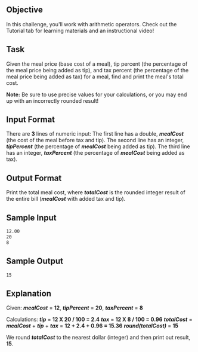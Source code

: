 ## Objective

In this challenge, you'll work with arithmetic operators. Check out the Tutorial tab for learning materials and an instructional video!

## Task

Given the meal price (base cost of a meal), tip percent (the percentage of the meal price being added as tip), and tax percent (the percentage of the meal price being added as tax) for a meal, find and print the meal's total cost.

**Note:** Be sure to use precise values for your calculations, or you may end up with an incorrectly rounded result!

## Input Format

There are **3** lines of numeric input:
The first line has a double, _**mealCost**_ (the cost of the meal before tax and tip).
The second line has an integer, _**tipPercent**_ (the percentage of _**mealCost**_ being added as tip).
The third line has an integer, _**taxPercent**_ (the percentage of _**mealCost**_ being added as tax).

## Output Format

Print the total meal cost, where _**totalCost**_ is the rounded integer result of the entire bill (_**mealCost**_ with added tax and tip).

## Sample Input

```bash
12.00
20
8
```

## Sample Output

```bash
15
```

## Explanation

Given:
_**mealCost**_ = **12**, _**tipPercent**_ = **20**, _**taxPercent**_ = **8**

Calculations:
_**tip**_ = **12 X 20 / 100 = 2.4**
_**tax**_ = **12 X 8 / 100 = 0.96**
_**totalCost**_ = _**mealCost**_ + _**tip**_ + _**tax**_ = **12 + 2.4 + 0.96 = 15.36**
_**round(totalCost)**_ = **15**

We round _**totalCost**_ to the nearest dollar (integer) and then print out result, **15**.
